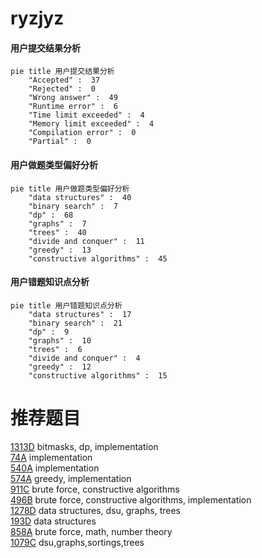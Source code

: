 # ryzjyz

<!-- tabs:start -->



#### **用户提交结果分析**

```mermaid
pie title 用户提交结果分析
    "Accepted" :  37
    "Rejected" :  0
    "Wrong answer" :  49
    "Runtime error" :  6
    "Time limit exceeded" :  4
    "Memory limit exceeded" :  4
    "Compilation error" :  0
    "Partial" :  0
```

#### **用户做题类型偏好分析**

```mermaid
pie title 用户做题类型偏好分析
    "data structures" :  40
    "binary search" :  7
    "dp" :  68
    "graphs" :  7
    "trees" :  40
    "divide and conquer" :  11
    "greedy" :  13
    "constructive algorithms" :  45
```
#### **用户错题知识点分析**

```mermaid
pie title 用户错题知识点分析
    "data structures" :  17
    "binary search" :  21
    "dp" :  9
    "graphs" :  10
    "trees" :  6
    "divide and conquer" :  4
    "greedy" :  12
    "constructive algorithms" :  15
```



<!-- tabs:end -->
# 推荐题目
[1313D](https://codeforces.com/contest/1313/problem/D)		bitmasks,
                        dp,
                        implementation		  
[74A](https://codeforces.com/contest/74/problem/A)		implementation		  
[540A](https://codeforces.com/contest/540/problem/A)		implementation		  
[574A](https://codeforces.com/contest/574/problem/A)		greedy,
                        implementation		  
[911C](https://codeforces.com/contest/911/problem/C)		brute force,
                        constructive algorithms		  
[496B](https://codeforces.com/contest/496/problem/B)		brute force,
                        constructive algorithms,
                        implementation		  
[1278D](https://codeforces.com/contest/1278/problem/D)		data structures,
                        dsu,
                        graphs,
                        trees		  
[193D](https://codeforces.com/contest/193/problem/D)		data structures		  
[858A](https://codeforces.com/contest/858/problem/A)		brute force,
                        math,
                        number theory		  
[1079C](https://codeforces.com/contest/1079/problem/C)		dsu,graphs,sortings,trees		  
